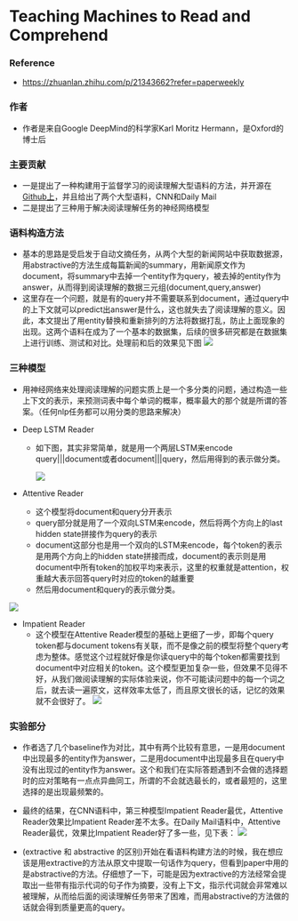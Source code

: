 # Teaching Machines to Read and Comprehend

### Reference
+ https://zhuanlan.zhihu.com/p/21343662?refer=paperweekly

### 作者
+ 作者是来自Google DeepMind的科学家Karl Moritz Hermann，是Oxford的博士后

### 主要贡献
+ 一是提出了一种构建用于监督学习的阅读理解大型语料的方法，并开源在[Github上](https://github.com/deepmind/rc-data)，并且给出了两个大型语料，CNN和Daily Mail
+ 二是提出了三种用于解决阅读理解任务的神经网络模型

### 语料构造方法
+ 基本的思路是受启发于自动文摘任务，从两个大型的新闻网站中获取数据源，用abstractive的方法生成每篇新闻的summary，用新闻原文作为document，将summary中去掉一个entity作为query，被去掉的entity作为answer，从而得到阅读理解的数据三元组(document,query,answer)
+ 这里存在一个问题，就是有的query并不需要联系到document，通过query中的上下文就可以predict出answer是什么，这也就失去了阅读理解的意义。因此，本文提出了用entity替换和重新排列的方法将数据打乱，防止上面现象的出现。这两个语料在成为了一个基本的数据集，后续的很多研究都是在数据集上进行训练、测试和对比。处理前和后的效果见下图
![](https://pic3.zhimg.com/80/2220b1ed15fa69bc6cac26abb350bd3e_hd.jpg)

### 三种模型
+ 用神经网络来处理阅读理解的问题实质上是一个多分类的问题，通过构造一些上下文的表示，来预测词表中每个单词的概率，概率最大的那个就是所谓的答案。（任何nlp任务都可以用分类的思路来解决）
+ Deep LSTM Reader
	+ 如下图，其实非常简单，就是用一个两层LSTM来encode query|||document或者document|||query，然后用得到的表示做分类。
	
        ![](https://pic3.zhimg.com/80/55b1bb43845056bdd72ef7679a8cf65a_hd.jpg)

+ Attentive Reader
	+ 这个模型将document和query分开表示
	+ query部分就是用了一个双向LSTM来encode，然后将两个方向上的last hidden state拼接作为query的表示
	+ document这部分也是用一个双向的LSTM来encode，每个token的表示是用两个方向上的hidden state拼接而成，document的表示则是用document中所有token的加权平均来表示，这里的权重就是attention，权重越大表示回答query时对应的token的越重要
	+ 然后用document和query的表示做分类。

![](https://pic1.zhimg.com/80/93c0830072018ea492f0360375d07032_hd.jpg)

+ Impatient Reader
	+ 这个模型在Attentive Reader模型的基础上更细了一步，即每个query token都与document tokens有关联，而不是像之前的模型将整个query考虑为整体。感觉这个过程就好像是你读query中的每个token都需要找到document中对应相关的token。这个模型更加复杂一些，但效果不见得不好，从我们做阅读理解的实际体验来说，你不可能读问题中的每一个词之后，就去读一遍原文，这样效率太低了，而且原文很长的话，记忆的效果就不会很好了。
	![](https://pic1.zhimg.com/80/ce540776aa0edc8da14c8ffca32366ca_hd.jpg)

### 实验部分
+ 作者选了几个baseline作为对比，其中有两个比较有意思，一是用document中出现最多的entity作为answer，二是用document中出现最多且在query中没有出现过的entity作为answer。这个和我们在实际答题遇到不会做的选择题时的应对策略有一点点异曲同工，所谓的不会就选最长的，或者最短的，这里选择的是出现最频繁的。
+ 最终的结果，在CNN语料中，第三种模型Impatient Reader最优，Attentive Reader效果比Impatient Reader差不太多。在Daily Mail语料中，Attentive Reader最优，效果比Impatient Reader好了多一些，见下表：
![](https://pic2.zhimg.com/80/a11ba93eab38bf8041cd669882e64fc9_hd.jpg)

+ (extractive 和 abstractive 的区别)开始在看语料构建方法的时候，我在想应该是用extractive的方法从原文中提取一句话作为query，但看到paper中用的是abstractive的方法。仔细想了一下，可能是因为extractive的方法经常会提取出一些带有指示代词的句子作为摘要，没有上下文，指示代词就会非常难以被理解，从而给后面的阅读理解任务带来了困难，而用abstractive的方法做的话就会得到质量更高的query。
